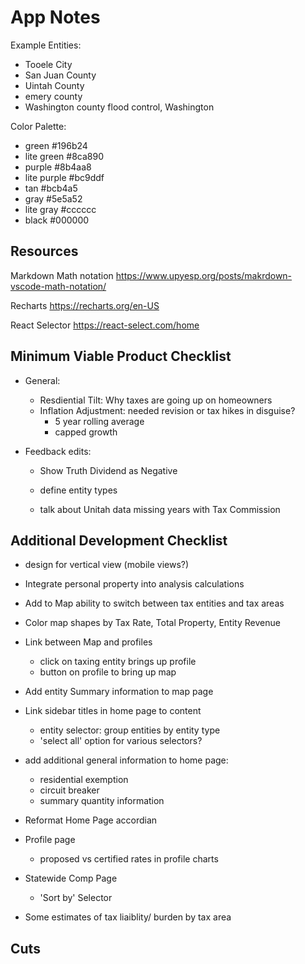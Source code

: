 # App Notes

Example Entities:

- Tooele City
- San Juan County
- Uintah County
- emery county
- Washington county flood control, Washington

Color Palette:

- green #196b24
- lite green #8ca890
- purple #8b4aa8
- lite purple #bc9ddf
- tan #bcb4a5
- gray #5e5a52
- lite gray #cccccc
- black #000000

## Resources

Markdown Math notation https://www.upyesp.org/posts/makrdown-vscode-math-notation/

Recharts https://recharts.org/en-US

React Selector https://react-select.com/home

## Minimum Viable Product Checklist

- General:

  - Resdiential Tilt: Why taxes are going up on homeowners
  - Inflation Adjustment: needed revision or tax hikes in disguise?
    - 5 year rolling average
    - capped growth

- Feedback edits:

  - Show Truth Dividend as Negative

  - define entity types

  - talk about Unitah data missing years with Tax Commission

## Additional Development Checklist

- design for vertical view (mobile views?)

- Integrate personal property into analysis calculations

- Add to Map ability to switch between tax entities and tax areas

- Color map shapes by Tax Rate, Total Property, Entity Revenue

- Link between Map and profiles

  - click on taxing entity brings up profile
  - button on profile to bring up map

- Add entity Summary information to map page

- Link sidebar titles in home page to content

  - entity selector: group entities by entity type
  - 'select all' option for various selectors?

- add additional general information to home page:

  - residential exemption
  - circuit breaker
  - summary quantity information

- Reformat Home Page accordian

- Profile page

  - proposed vs certified rates in profile charts

- Statewide Comp Page

  - 'Sort by' Selector

- Some estimates of tax liaiblity/ burden by tax area

## Cuts

<!---
The structure of Truth in Taxation begs an obvious question: if the system enforces flat revenues year-to-year, how is a taxing entity supposed to maintain services in the face of rising costs? After all, governments are not immune to inflation or other economic trends. Moreover, what if a taxing entity wants to increase the quality or quantity of services provided to its residents, such as when a school district needs to hire more teachers as the population of school-age children grows? How are such services meant to be funded? Enforced flat revenues by themselves cannot meet these needs.

Truth in Taxation contains a process for a taxing entity to raise the level of revenues it collects. In other words, under Truth in Taxation, taxing entities retain the ability to raise taxes. In order to do that, an entity must send a notification to residents of the proposed tax increase, how much that tax increase would cost the taxpayer, and how that costs compare to the tax liability from the prior year. Following the notification, the entity must hold a public meeting wherein residents are afforded the opportunity to provide comment on the proposal. After that, then and only then can a taxing entity take action to officially raise the level of revenue that they collect.

-->
